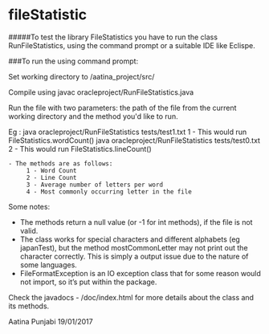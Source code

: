 # fileStatistic
#####To test the library FileStatistics you have to run the class RunFileStatistics, using the command prompt or a suitable IDE like Eclispe. 

###To run the using command prompt: 

Set working directory to /aatina_project/src/

Compile using javac oracleproject/RunFileStatistics.java

Run the file with two parameters: the path of the file from the current working directory and the method you'd like to run.

Eg :	java oracleproject/RunFileStatistics tests/test1.txt 1 - This would run FileStatistics.wordCount()
	java oracleproject/RunFileStatistics tests/test0.txt 2 - This would run FileStatistics.lineCount()

	- The methods are as follows: 
		 1 - Word Count
 		 2 - Line Count
 		 3 - Average number of letters per word
	 	 4 - Most commonly occurring letter in the file

  Some notes:
  - The methods return a null value (or -1 for int methods), if the file is not valid.
  - The class works for special characters and different alphabets (eg japanTest), but the method mostCommonLetter may not print out the character correctly. This is simply a output issue due to the nature of some languages.
  - FileFormatException is an IO exception class that for some reason would not import, so it’s put within the package.

Check the javadocs - /doc/index.html for more details about the class and its methods.

Aatina Punjabi
19/01/2017
